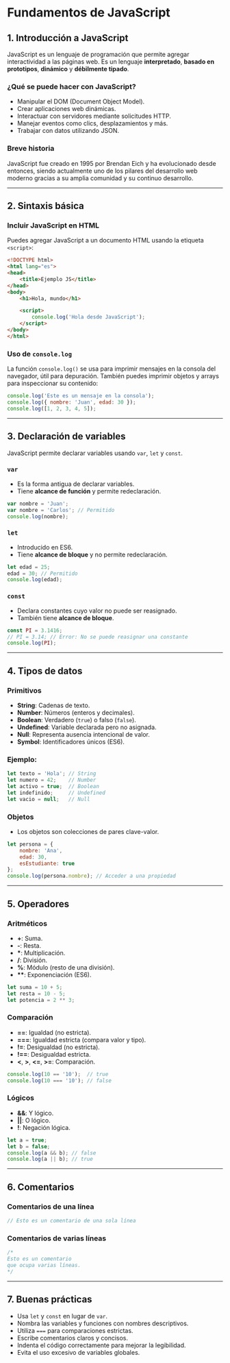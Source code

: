 # Fundamentos de JavaScript

## 1. Introducción a JavaScript

JavaScript es un lenguaje de programación que permite agregar interactividad a las páginas web. Es un lenguaje **interpretado**, **basado en prototipos**, **dinámico** y **débilmente tipado**.

### ¿Qué se puede hacer con JavaScript?
- Manipular el DOM (Document Object Model).
- Crear aplicaciones web dinámicas.
- Interactuar con servidores mediante solicitudes HTTP.
- Manejar eventos como clics, desplazamientos y más.
- Trabajar con datos utilizando JSON.

### Breve historia
JavaScript fue creado en 1995 por Brendan Eich y ha evolucionado desde entonces, siendo actualmente uno de los pilares del desarrollo web moderno gracias a su amplia comunidad y su continuo desarrollo.

---

## 2. Sintaxis básica

### Incluir JavaScript en HTML
Puedes agregar JavaScript a un documento HTML usando la etiqueta `<script>`:

```html
<!DOCTYPE html>
<html lang="es">
<head>
    <title>Ejemplo JS</title>
</head>
<body>
    <h1>Hola, mundo</h1>

    <script>
        console.log('Hola desde JavaScript');
    </script>
</body>
</html>
```

### Uso de `console.log`
La función `console.log()` se usa para imprimir mensajes en la consola del navegador, útil para depuración. También puedes imprimir objetos y arrays para inspeccionar su contenido:

```javascript
console.log('Este es un mensaje en la consola');
console.log({ nombre: 'Juan', edad: 30 });
console.log([1, 2, 3, 4, 5]);
```

---

## 3. Declaración de variables

JavaScript permite declarar variables usando `var`, `let` y `const`.

### `var`
- Es la forma antigua de declarar variables.
- Tiene **alcance de función** y permite redeclaración.

```javascript
var nombre = 'Juan';
var nombre = 'Carlos'; // Permitido
console.log(nombre);
```

### `let`
- Introducido en ES6.
- Tiene **alcance de bloque** y no permite redeclaración.

```javascript
let edad = 25;
edad = 30; // Permitido
console.log(edad);
```

### `const`
- Declara constantes cuyo valor no puede ser reasignado.
- También tiene **alcance de bloque**.

```javascript
const PI = 3.1416;
// PI = 3.14; // Error: No se puede reasignar una constante
console.log(PI);
```

---

## 4. Tipos de datos

### Primitivos
- **String**: Cadenas de texto.
- **Number**: Números (enteros y decimales).
- **Boolean**: Verdadero (`true`) o falso (`false`).
- **Undefined**: Variable declarada pero no asignada.
- **Null**: Representa ausencia intencional de valor.
- **Symbol**: Identificadores únicos (ES6).

### Ejemplo:
```javascript
let texto = 'Hola'; // String
let numero = 42;    // Number
let activo = true;  // Boolean
let indefinido;     // Undefined
let vacio = null;   // Null
```

### Objetos
- Los objetos son colecciones de pares clave-valor.

```javascript
let persona = {
    nombre: 'Ana',
    edad: 30,
    esEstudiante: true
};
console.log(persona.nombre); // Acceder a una propiedad
```

---

## 5. Operadores

### Aritméticos
- **+**: Suma.
- **-**: Resta.
- **\***: Multiplicación.
- **/**: División.
- **%**: Módulo (resto de una división).
- **\*\***: Exponenciación (ES6).

```javascript
let suma = 10 + 5;
let resta = 10 - 5;
let potencia = 2 ** 3;
```

### Comparación
- **==**: Igualdad (no estricta).
- **===**: Igualdad estricta (compara valor y tipo).
- **!=**: Desigualdad (no estricta).
- **!==**: Desigualdad estricta.
- **<**, **>**, **<=**, **>=**: Comparación.

```javascript
console.log(10 == '10');  // true
console.log(10 === '10'); // false
```

### Lógicos
- **&&**: Y lógico.
- **||**: O lógico.
- **!**: Negación lógica.

```javascript
let a = true;
let b = false;
console.log(a && b); // false
console.log(a || b); // true
```

---

## 6. Comentarios

### Comentarios de una línea
```javascript
// Esto es un comentario de una sola línea
```

### Comentarios de varias líneas
```javascript
/*
Esto es un comentario
que ocupa varias líneas.
*/
```

---

## 7. Buenas prácticas

- Usa `let` y `const` en lugar de `var`.
- Nombra las variables y funciones con nombres descriptivos.
- Utiliza `===` para comparaciones estrictas.
- Escribe comentarios claros y concisos.
- Indenta el código correctamente para mejorar la legibilidad.
- Evita el uso excesivo de variables globales.